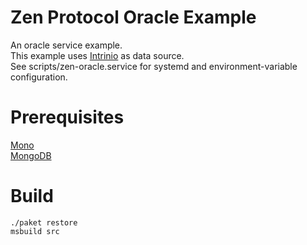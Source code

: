 Zen Protocol Oracle Example 
============

An oracle service example.  
This example uses [Intrinio](http://www.intrinio.com/) as data source.  
See scripts/zen-oracle.service for systemd and environment-variable configuration.  

# Prerequisites

[Mono](http://www.mono-project.com/)  
[MongoDB](https://www.mongodb.com/) 

# Build

```
./paket restore
msbuild src
```

